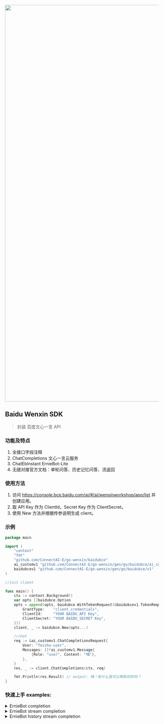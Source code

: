 
<p align='center'>
    <img src='https://github.com/ConnectAI-E/go-wenxin/assets/50035229/84af1dfe-43c2-456b-85ce-52e787e034cb' alt='' width='1300'/>
</p>


## Baidu Wenxin SDK

> 封装 百度文心一言 API

### 功能及特点

1. 全接口字段注释
2. ChatCompletions 文心一言云服务
3. ChatEbInstant ErnieBot-Lite
4. 无缝对接官方文档：单轮问答、历史记忆问答、流返回

### 使用方法

1. 访问 https://console.bce.baidu.com/ai/#/ai/wenxinworkshop/app/list 并创建应用。
2. 取 API Key 作为 ClientId，Secret Key 作为 ClientSecret。
3. 使用 New 方法并根据传参说明生成 client。

### 示例

```go
package main

import (
	"context"
	"fmt"
	"github.com/ConnectAI-E/go-wenxin/baidubce"
	ai_customv1 "github.com/ConnectAI-E/go-wenxin/gen/go/baidubce/ai_custom/v1"
	baidubcev1 "github.com/ConnectAI-E/go-wenxin/gen/go/baidubce/v1"
)

//init client

func main() {
	ctx := context.Background()
	var opts []baidubce.Option
	opts = append(opts, baidubce.WithTokenRequest(&baidubcev1.TokenRequest{
		GrantType:    "client_credentials",
		ClientId:     "YOUR BAIDU_API Key",
		ClientSecret: "YOUR BAIDU_SECRET Key",
	}))
	client, _ := baidubce.New(opts...)

	//chat
	req := &ai_customv1.ChatCompletionsRequest{
		User: "feishu-user",
		Messages: []*ai_customv1.Message{
			{Role: "user", Content: "嗨"},
		},
	}
	res, _ := client.ChatCompletions(ctx, req)

	fmt.Println(res.Result) // output: 嗨！有什么我可以帮助你的吗？
}

```


### 快速上手 examples:

<details>
<summary>ErnieBot completion</summary>

```go
package main

import (
	"context"
	"fmt"
	"github.com/ConnectAI-E/go-wenxin/baidubce"
	ai_customv1 "github.com/ConnectAI-E/go-wenxin/gen/go/baidubce/ai_custom/v1"
	baidubcev1 "github.com/ConnectAI-E/go-wenxin/gen/go/baidubce/v1"
)

//init client

func main() {
	ctx := context.Background()
	var opts []baidubce.Option
	opts = append(opts, baidubce.WithTokenRequest(&baidubcev1.TokenRequest{
		GrantType:    "client_credentials",
		ClientId:     "YOUR BAIDU_API Key",
		ClientSecret: "YOUR BAIDU_SECRET Key",
	}))
	client, _ := baidubce.New(opts...)

	//chat
	req := &ai_customv1.ChatCompletionsRequest{
		User: "feishu-user",
		Messages: []*ai_customv1.Message{
			{Role: "user", Content: "嗨"},
		},
	}
	res, _ := client.ChatCompletions(ctx, req)

	fmt.Println(res.Result) // output: 嗨！有什么我可以帮助你的吗？
}
```
</details>


<details>
<summary>ErnieBot stream completion</summary>

```go
package main

import (
	"context"
	"errors"
	"fmt"
	"github.com/ConnectAI-E/go-wenxin/baidubce"
	ai_customv1 "github.com/ConnectAI-E/go-wenxin/gen/go/baidubce/ai_custom/v1"
	baidubcev1 "github.com/ConnectAI-E/go-wenxin/gen/go/baidubce/v1"
	"io"
)

//init client

func main() {
	ctx := context.Background()
	var opts []baidubce.Option
	opts = append(opts, baidubce.WithTokenRequest(&baidubcev1.TokenRequest{
		GrantType:    "client_credentials",
		ClientId:     "YOUR BAIDU_API Key",
		ClientSecret: "YOUR BAIDU_SECRET Key",
	}))
	client, _ := baidubce.New(opts...)

	//chat
	req := &ai_customv1.ChatCompletionsRequest{
		Stream: true,
		Messages: []*ai_customv1.Message{
			{Role: "user",
				Content: "用鲁迅的口气写一封道歉信，给领导说对不起，我不该在会议上睡觉。200字左右"},
		},
	}
	stream, _ := client.ChatCompletionsStream(ctx, req)
	defer stream.CloseSend()
	for {
		response, err := stream.Recv()
		if errors.Is(err, io.EOF) {
			break
		}
		if err != nil {
			fmt.Println(err)
			break
		}
		fmt.Printf(response.Result)
	}

}

```
</details>


<details>
<summary>ErnieBot history stream completion</summary>

```go
package main

import (
	"context"
	"errors"
	"fmt"
	"github.com/ConnectAI-E/go-wenxin/baidubce"
	ai_customv1 "github.com/ConnectAI-E/go-wenxin/gen/go/baidubce/ai_custom/v1"
	baidubcev1 "github.com/ConnectAI-E/go-wenxin/gen/go/baidubce/v1"
	"io"
)

//init client

func main() {
	ctx := context.Background()
	var opts []baidubce.Option
	opts = append(opts, baidubce.WithTokenRequest(&baidubcev1.TokenRequest{
		GrantType:    "client_credentials",
		ClientId:     "YOUR BAIDU_API Key",
		ClientSecret: "YOUR BAIDU_SECRET Key",
	}))
	client, _ := baidubce.New(opts...)

	//chat
	req := &ai_customv1.ChatCompletionsRequest{
		Stream: true,
		Messages: []*ai_customv1.Message{
			{Role: "user", Content: "推荐三本书"},
			{Role: "assistant", Content: "1. 《活着》、《许三观卖血记》和《被掩埋的巨人》\n2. 《小王子》、《浮生六记》和《人类简史》\n3. 《百年孤独》、《查泰莱夫人的情人》和《1984》"},
			{Role: "user",
				Content: "从中选一本适合小朋友看的"},
		},
	}
	stream, _ := client.ChatCompletionsStream(ctx, req)
	defer stream.CloseSend()
	for {
		response, err := stream.Recv()
		if errors.Is(err, io.EOF) {
			break
		}
		if err != nil {
			fmt.Println(err)
			break
		}
		fmt.Printf(response.Result) //建议选择《小王子》一书，这本书的故事简单易懂，讲述了一个外星王子来到地球上的经历，以及他与一朵玫瑰、一只狐狸之间的奇遇。这本书的插图也很精美，有助于小朋友理解故事情节。此外，《小王子》一书中的寓言和哲理也对小朋友有一定启示作用，帮助他们理解人性
	}

}


```
</details>
